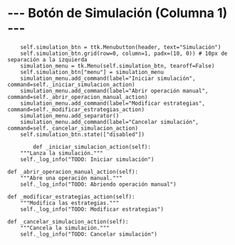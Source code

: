 


  # --- Botón de Simulación (Columna 1) ---
        self.simulation_btn = ttk.Menubutton(header, text="Simulación")
        self.simulation_btn.grid(row=0, column=1, padx=(10, 0)) # 10px de separación a la izquierda
        simulation_menu = tk.Menu(self.simulation_btn, tearoff=False)
        self.simulation_btn["menu"] = simulation_menu
        simulation_menu.add_command(label="Iniciar simulación", command=self._iniciar_simulacion_action)
        simulation_menu.add_command(label="Abrir operación manual", command=self._abrir_operacion_manual_action)
        simulation_menu.add_command(label="Modificar estrategias", command=self._modificar_estrategias_action)
        simulation_menu.add_separator()
        simulation_menu.add_command(label="Cancelar simulación", command=self._cancelar_simulacion_action)
        self.simulation_btn.state(["disabled"])

            def _iniciar_simulacion_action(self):
        """Lanza la simulación."""
        self._log_info("TODO: Iniciar simulación")

    def _abrir_operacion_manual_action(self):
        """Abre una operación manual."""
        self._log_info("TODO: Abriendo operación manual")

    def _modificar_estrategias_action(self):
        """Modifica las estrategias."""
        self._log_info("TODO: Modificar estrategias")

    def _cancelar_simulacion_action(self):
        """Cancela la simulación."""
        self._log_info("TODO: Cancelar simulación")
